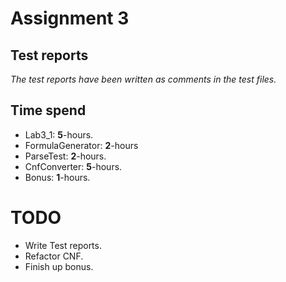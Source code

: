 # Assignment 3

## Test reports
*The test reports have been written as comments in the test files.*

## Time spend
- Lab3_1: **5**-hours.
- FormulaGenerator: **2**-hours
- ParseTest: **2**-hours.
- CnfConverter: **5**-hours.
- Bonus: **1**-hours.

# TODO
- Write Test reports.
- Refactor CNF.
- Finish up bonus.

